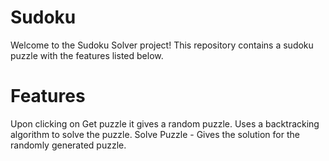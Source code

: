 # Sudoku
Welcome to the Sudoku Solver project! This repository contains a sudoku puzzle with the features listed below.

# Features
Upon clicking on Get puzzle it gives a random puzzle.
Uses a backtracking algorithm to solve the puzzle.
Solve Puzzle - Gives the solution for the randomly generated puzzle.


